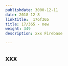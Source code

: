 ```yaml
---
publishdate: 3000-12-11
date: 2018-12-8
linktitle:  17of365
title: 17/365 - new
weight: 349
description: xxx Firebase

--- 
```


## xxx
